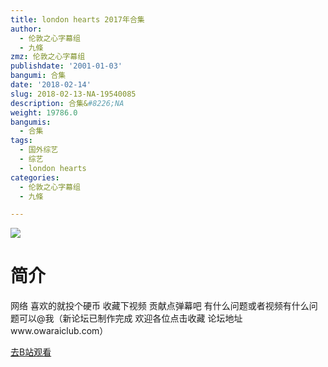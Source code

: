 ```yaml
---
title: london hearts 2017年合集
author:
  - 伦敦之心字幕组
  - 九條
zmz: 伦敦之心字幕组
publishdate: '2001-01-03'
bangumi: 合集
date: '2018-02-14'
slug: 2018-02-13-NA-19540085
description: 合集&#8226;NA
weight: 19786.0
bangumis:
  - 合集
tags:
  - 国外综艺
  - 综艺
  - london hearts
categories:
  - 伦敦之心字幕组
  - 九條

---
```

![](http://wx3.sinaimg.cn/mw690/006zT0KYgy1fog690jniwj30c007iq3d.jpg)
# 简介
网络
喜欢的就投个硬币 收藏下视频 贡献点弹幕吧 有什么问题或者视频有什么问题可以@我（新论坛已制作完成 欢迎各位点击收藏 论坛地址www.owaraiclub.com）

[去B站观看](https://www.bilibili.com/video/av19540085/)

